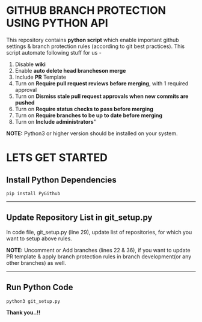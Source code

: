 # GITHUB BRANCH PROTECTION USING PYTHON API

This repository contains **python script** which enable important github settings & branch protection rules (according to git best practices). This script automate following stuff for us -

1. Disable **wiki**
2. Enable **auto delete head brancheson merge**
3. Include **PR** Template
4. Turn on **Require pull request reviews before merging**, with 1 required approval
5. Turn on **Dismiss stale pull request approvals when new commits are pushed**
6. Turn on **Require status checks to pass before merging**
7. Turn on **Require branches to be up to date before merging**
8. Turn on **Include administrators**"

**NOTE:** Python3 or higher version should be installed on your system.

# LETS GET STARTED

## Install Python Dependencies

```
pip install PyGithub 
```

---
## Update Repository List in git_setup.py

In code file, git_setup.py (line 29), update list of repositories, for which you want to setup above rules.

**NOTE:** Uncomment or Add branches (lines 22 & 36), if you want to update PR template & apply branch protection rules in branch development(or any other branches) as well.

---
## Run Python Code

```
python3 git_setup.py
```

**Thank you..!!**
